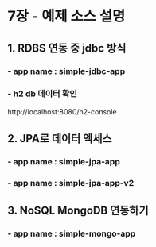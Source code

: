 # 7장 - 예제 소스 설명 

## 1. RDBS 연동 중 jdbc 방식 
### - app name : simple-jdbc-app

### - h2 db 데이터 확인 
http://localhost:8080/h2-console

## 2. JPA로 데이터 엑세스 
### - app name : simple-jpa-app
### - app name : simple-jpa-app-v2

## 3. NoSQL MongoDB 연동하기 
### - app name : simple-mongo-app
